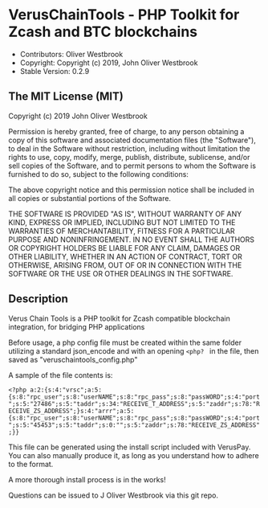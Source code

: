 # VerusChainTools - PHP Toolkit for Zcash and BTC blockchains

 - Contributors: Oliver Westbrook
 - Copyright: Copyright (c) 2019, John Oliver Westbrook 
 - Stable Version: 0.2.9

## The MIT License (MIT)
 
Copyright (c) 2019 John Oliver Westbrook

Permission is hereby granted, free of charge, to any person obtaining a copy
of this software and associated documentation files (the "Software"), to deal
in the Software without restriction, including without limitation the rights
to use, copy, modify, merge, publish, distribute, sublicense, and/or sell
copies of the Software, and to permit persons to whom the Software is
furnished to do so, subject to the following conditions:

The above copyright notice and this permission notice shall be included in
all copies or substantial portions of the Software.

THE SOFTWARE IS PROVIDED "AS IS", WITHOUT WARRANTY OF ANY KIND, EXPRESS OR
IMPLIED, INCLUDING BUT NOT LIMITED TO THE WARRANTIES OF MERCHANTABILITY,
FITNESS FOR A PARTICULAR PURPOSE AND NONINFRINGEMENT. IN NO EVENT SHALL THE
AUTHORS OR COPYRIGHT HOLDERS BE LIABLE FOR ANY CLAIM, DAMAGES OR OTHER
LIABILITY, WHETHER IN AN ACTION OF CONTRACT, TORT OR OTHERWISE, ARISING FROM,
OUT OF OR IN CONNECTION WITH THE SOFTWARE OR THE USE OR OTHER DEALINGS IN
THE SOFTWARE.

## Description
Verus Chain Tools is a PHP toolkit for Zcash compatible blockchain integration, for bridging PHP applications

Before usage, a php config file must be created within the same folder utilizing a standard json_encode and with an opening `<php? ` in the file, then saved as "veruschaintools_config.php"

A sample of the file contents is:

``<?php a:2:{s:4:"vrsc";a:5:{s:8:"rpc_user";s:8:"userNAME";s:8:"rpc_pass";s:8:"passWORD";s:4:"port";s:5:"27486";s:5:"taddr";s:34:"RECEIVE_T_ADDRESS";s:5:"zaddr";s:78:"RECEIVE_ZS_ADDRESS";}s:4:"arrr";a:5:{s:8:"rpc_user";s:8:"userNAME";s:8:"rpc_pass";s:8:"passWORD";s:4:"port";s:5:"45453";s:5:"taddr";s:0:"";s:5:"zaddr";s:78:"RECEIVE_ZS_ADDRESS";}}``

This file can be generated using the install script included with VerusPay.  You can also manually produce it, as long as you understand how to adhere to the format.

A more thorough install process is in the works!

Questions can be issued to J Oliver Westbrook via this git repo.
